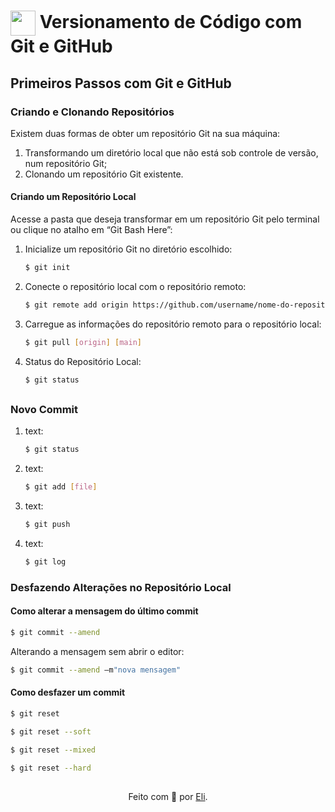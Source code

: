 <h1>
    <a href="https://www.dio.me/">
     <img align="center" width="40px" src="https://hermes.digitalinnovation.one/assets/diome/logo-minimized.png"></a>
    <span> Versionamento de Código com Git e GitHub</span>
</h1>

## Primeiros Passos com Git e GitHub

### Criando e Clonando Repositórios
Existem duas formas de obter um repositório Git na sua máquina:
1. Transformando um diretório local que não está sob controle de versão, num repositório Git;
2. Clonando um repositório Git existente.

#### Criando um Repositório Local
Acesse a pasta que deseja transformar em um repositório Git  pelo terminal ou clique no atalho em “Git Bash Here”:
1. Inicialize um repositório Git no diretório escolhido:
    ```bash
    $ git init
    ```
2. Conecte o repositório local com o repositório remoto:
    ```bash
    $ git remote add origin https://github.com/username/nome-do-repositorio.git
    ```
3. Carregue as informações do repositório remoto para o repositório local:
    ```bash
    $ git pull [origin] [main]
    ```
4. Status do Repositório Local:
    ```bash
    $ git status
    ```
##

### Novo Commit

1. text:
    ```bash
    $ git status
    ```
1. text:
    ```bash
    $ git add [file]
    ```
1. text:
    ```bash
    $ git push
    ```
1. text:
    ```bash
    $ git log
    ```
   
### Desfazendo Alterações no Repositório Local

#### Como alterar a mensagem do último commit
```bash
$ git commit --amend
```
Alterando a mensagem sem abrir o editor:  
```bash
$ git commit --amend –m"nova mensagem"
```

#### Como desfazer um commit
```bash
$ git reset
```
```bash
$ git reset --soft
```
```bash
$ git reset --mixed
```
```bash
$ git reset --hard
```

##
<div align="center">Feito com 💙 por <a href="https://github.com/elidianaandrade">Eli</a>.</div>
